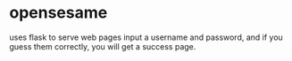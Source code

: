 # opensesame
uses flask to serve web pages
input a username and password, and if you guess them correctly, you will get a success page.